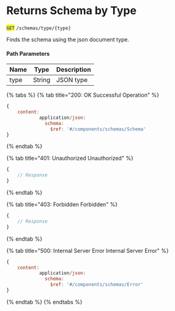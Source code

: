 # Returns Schema by Type

<mark style="color:blue;">`GET`</mark> `/schemas/type/{type}`

Finds the schema using the json document type.

#### Path Parameters

| Name | Type   | Description |
| ---- | ------ | ----------- |
| type | String | JSON type   |

{% tabs %}
{% tab title="200: OK Successful Operation" %}
```javascript
{
    content:
            application/json:
              schema:
                $ref: '#/components/schemas/Schema'
}
```
{% endtab %}

{% tab title="401: Unauthorized Unauthorized" %}
```javascript
{
    // Response
}
```
{% endtab %}

{% tab title="403: Forbidden Forbidden" %}
```javascript
{
    // Response
}
```
{% endtab %}

{% tab title="500: Internal Server Error Internal Server Error" %}
```javascript
{
    content:
            application/json:
              schema:
                $ref: '#/components/schemas/Error'
}
```
{% endtab %}
{% endtabs %}
